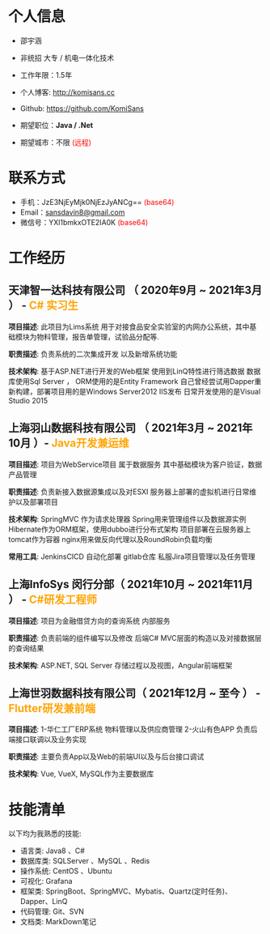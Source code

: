 
# 个人信息

 - 邵宇涵
 - 非统招 大专 / 机电一体化技术 
 - 工作年限：1.5年
 - 个人博客: http://komisans.cc
 - Github: https://github.com/KomiSans 

 - 期望职位：**Java / .Net**
 - 期望城市：不限 <span style="color:red">(远程)</span>

# 联系方式

- 手机：JzE3NjEyMjk0NjEzJyANCg== <span style="color:red">(base64)</span>
- Email：sansdavin8@gmail.com
- 微信号：YXl1bmkxOTE2IA0K <span style="color:red">(base64)</span>
      
# 工作经历

## 天津智一达科技有限公司 （ 2020年9月 ~ 2021年3月 ） - <span style="color:orange">C# 实习生</span> 

**项目描述**: 此项目为Lims系统 用于对接食品安全实验室的内网办公系统，其中基础模块为物料管理，报告单管理，试验品分配等.

**职责描述**: 负责系统的二次集成开发 以及新增系统功能

**技术架构**: 基于ASP.NET进行开发的Web框架 使用到LinQ特性进行筛选数据 数据库使用Sql Server ， ORM使用的是Entity Framework 自己曾经尝试用Dapper重新构建，部署项目用的是Windows Server2012 IIS发布 日常开发使用的是Visual Studio 2015
  
## 上海羽山数据科技有限公司 （ 2021年3月 ~ 2021年10月 ）- <span style="color:orange">Java开发兼运维</span> 
**项目描述**: 项目为WebService项目 属于数据服务 其中基础模块为客户验证，数据产品管理

**职责描述**: 负责新接入数据源集成以及对ESXI 服务器上部署的虚拟机进行日常维护以及部署项目

**技术架构**: SpringMVC 作为请求处理器 Spring用来管理组件以及数据源实例 Hibernate作为ORM框架，使用dubbo进行分布式架构 项目部署在云服务器上 tomcat作为容器 nginx用来做反向代理以及RoundRobin负载均衡

**常用工具**: JenkinsCICD 自动化部署 gitlab仓库 私服Jira项目管理以及任务管理
  ## 上海InfoSys 闵行分部（ 2021年10月 ~ 2021年11月 ） - <span style="color:orange">C#研发工程师</span>
**项目描述**: 项目为金融借贷方向的查询系统 内部服务

**职责描述**: 负责前端的组件编写以及修改 后端C# MVC层面的构造以及对接数据层的查询结果

**技术架构**: ASP.NET, SQL Server 存储过程以及视图，Angular前端框架

  ## 上海世羽数据科技有限公司（ 2021年12月 ~ 至今 ） - <span style="color:orange">Flutter研发兼前端</span>
**项目描述**:
1-华仁工厂ERP系统 物料管理以及供应商管理
2-火山有色APP 负责后端接口联调以及业务实现

**职责描述**: 主要负责App以及Web的前端UI以及与后台接口调试

**技术架构**: Vue, VueX, MySQL作为主要数据库
# 技能清单
以下均为我熟悉的技能:
* 语言类: Java8 、C#
* 数据库类: SQLServer 、MySQL 、Redis
* 操作系统: CentOS 、Ubuntu
* 可视化: Grafana
* 框架类: SpringBoot、SpringMVC、Mybatis、Quartz(定时任务)、Dapper、LinQ
* 代码管理: Git、SVN
* 文档类: MarkDown笔记
      
